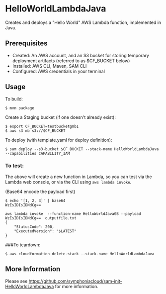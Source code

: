 # HelloWorldLambdaJava

Creates and deploys a "Hello World" AWS Lambda function, implemented in Java.

## Prerequisites

* Created: An AWS account, and an S3 bucket for storing temporary deployment artifacts (referred to as $CF_BUCKET below)
* Installed: AWS CLI, Maven, SAM CLI
* Configured: AWS credentials in your terminal


## Usage

To build:

```
$ mvn package
```

Create a Staging bucket (if one doesn't already exist):

```
$ export CF_BUCKET=testbucketgmb1
$ aws s3 mb s3://$CF_BUCKET
```

To deploy (with template.yaml for deploy definition):

```
$ sam deploy --s3-bucket $CF_BUCKET --stack-name HelloWorldLambdaJava --capabilities CAPABILITY_IAM
```


### To test:

The above will create a new function in Lambda, so you can test via the Lambda web console,
or via the CLI using `aws lambda invoke`.

(Base64 encode the payload first)
```
$ echo '[1, 2, 3]' | base64
WzEsIDIsIDNdCg==

aws lambda invoke  --function-name HelloWorldJavaGB --payload WzEsIDIsIDNdCg==  outputfile.txt
{
    "StatusCode": 200,
    "ExecutedVersion": "$LATEST"
}

```

###To teardown:

```
$ aws cloudformation delete-stack --stack-name HelloWorldLambdaJava
```

## More Information

Please see https://github.com/symphoniacloud/sam-init-HelloWorldLambdaJava for more information.

